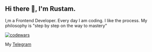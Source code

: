 <h2>Hi there 👋, I'm Rustam.</h2>
<p>I,m a Frontend Developer. Every day I am coding. I like the process. My philosophy is "step by step on the way to mastery"</p>

[![codewars](https://www.codewars.com/users/erkaevrus/badges/large)](https://www.codewars.com/users/erkaevrus) 

<p>My <a href="https://t.me/magistr_py">Telegram</a></p>

